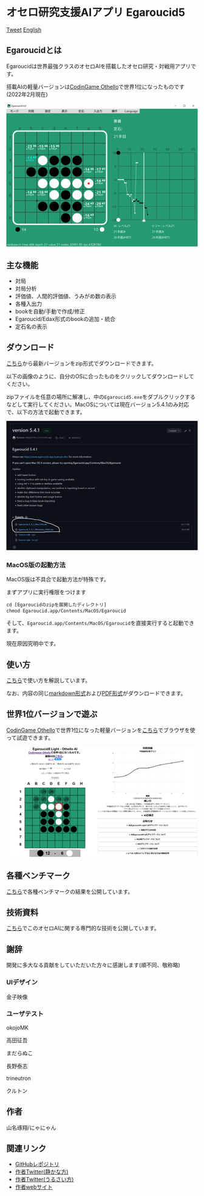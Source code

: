# オセロ研究支援AIアプリ Egaroucid5

<a href="https://twitter.com/share?ref_src=twsrc%5Etfw" class="twitter-share-button" data-text="最強レベルAI搭載オセロ研究支援ソフト" data-url="https://www.egaroucid-app.nyanyan.dev/" data-hashtags="egaroucid" data-related="takuto_yamana,Nyanyan_Cube" data-show-count="false">Tweet</a><script async src="https://platform.twitter.com/widgets.js" charset="utf-8"></script> <a href=./../en/>English</a>

## Egaroucidとは

Egaroucidは世界最強クラスのオセロAIを搭載したオセロ研究・対戦用アプリです。

搭載AIの軽量バージョンは[CodinGame Othello](https://www.codingame.com/multiplayer/bot-programming/othello-1/leaderboard)で世界1位になったものです(2022年2月現在)

![画面例](./../img/app_ja.png)

 

## 主な機能

* 対局
* 対局分析
* 評価値、人間的評価値、うみがめ数の表示
* 各種入出力
* bookを自動/手動で作成/修正
* Egaroucid/Edax形式のbookの追加・統合
* 定石名の表示



## ダウンロード

[こちら](https://github.com/Nyanyan/Egaroucid5/releases/)から最新バージョンをzip形式でダウンロードできます。

以下の画像のように、自分のOSに合ったものをクリックしてダウンロードしてください。

zipファイルを任意の場所に解凍し、中の```Egaroucid5.exe```をダブルクリックするなどして実行してください。MacOSについては現在バージョン5.4.1のみ対応で、以下の方法で起動できます。

![ダウンロード](./../img/download.png)



### MacOS版の起動方法

MacOS版は不具合で起動方法が特殊です。

まずアプリに実行権限をつけます

```
cd [Egaroucidのzipを展開したディレクトリ]
chmod Egaroucid.app/Contents/MacOS/Egaroucid
```

そして、```Egaroucid.app/Contents/MacOS/Egaroucid```を直接実行すると起動できます。

現在原因究明中です。





## 使い方

[こちら](./../usage/)で使い方を解説しています。

なお、内容の同じ[markdown形式](./../usage/ja/index.md)および[PDF形式](./../usage/ja/index.pdf)がダウンロードできます。



## 世界1位バージョンで遊ぶ

[CodinGame Othello](https://www.codingame.com/multiplayer/bot-programming/othello-1/leaderboard)で世界1位になった軽量バージョンを[こちら](https://www.egaroucid.nyanyan.dev/)でブラウザを使って試遊できます。

![世界1位バージョン](./../img/egaroucid_light.png)



## 各種ベンチマーク

[こちら](./../benchmark/)で各種ベンチマークの結果を公開しています。



## 技術資料

[こちら](./../technology/)でこのオセロAIに関する専門的な技術を公開しています。



## 謝辞

開発に多大なる貢献をしていただいた方々に感謝します(順不同、敬称略)

### UIデザイン

金子映像

### ユーザテスト

okojoMK

高田征吾

まだらぬこ

長野泰志

trineutron

クルトン



## 作者

山名琢翔/にゃにゃん



## 関連リンク

* [GitHubレポジトリ](https://github.com/Nyanyan/Egaroucid5)
* [作者Twitter(静かな方)](https://twitter.com/takuto_yamana)
* [作者Twitter(うるさい方)](https://twitter.com/Nyanyan_Cube)
* [作者webサイト](https://nyanyan.github.io/)